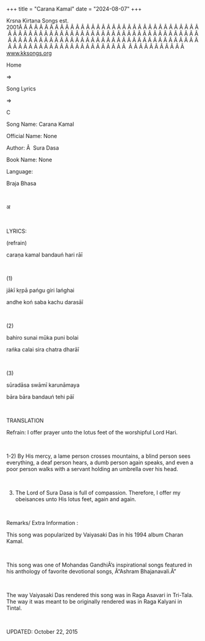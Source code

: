 +++ 
title = "Carana Kamal"
date = "2024-08-07"
+++

Krsna Kirtana Songs est. 2001Â Â Â Â Â Â Â Â Â Â Â Â Â Â Â Â Â Â Â Â Â Â Â Â Â Â Â Â Â Â Â Â Â Â Â Â Â Â Â Â Â Â Â Â Â Â Â Â Â Â Â Â Â Â Â Â Â Â Â Â Â Â Â Â Â Â Â Â Â Â Â Â Â Â Â Â Â Â Â Â Â Â Â Â Â Â Â Â Â Â Â Â Â Â Â Â Â Â Â Â Â Â Â Â Â Â Â Â Â Â Â Â Â Â Â Â Â Â Â Â Â Â Â Â Â Â Â Â Â Â Â Â  Â Â Â Â Â Â Â Â Â Â Â  
www.kksongs.org








Home
 
⇒
 
Song Lyrics
 
⇒
 
C


Song
Name: Carana Kamal


Official
Name: None


Author:
Â 
Sura Dasa


Book
Name: None


Language:

Braja Bhasa


 








अ








 


LYRICS:


(refrain)


caraṇa
kamal bandauń hari rāī


 


(1)


jākī
kṛpā pańgu giri lańghai


andhe
koń saba kachu darasāī


 


(2)


bahiro
sunai mūka puni bolai


rańka
calai sira chatra dharāī


 


(3)


sūradāsa
swāmī karunāmaya


bāra
bāra bandauń tehi pāī


 


TRANSLATION


Refrain:
I offer prayer unto the lotus feet of the worshipful Lord Hari.


 


1-2)
By His mercy, a lame person crosses mountains, a blind person sees everything,
a deaf person hears, a dumb person again speaks, and even a poor person walks
with a servant holding an umbrella over his head.


 


3) The
Lord of Sura Dasa is full of compassion. Therefore, I offer my obeisances unto
His lotus feet, again and again.


 


Remarks/ Extra Information
: 


This
song was popularized by Vaiyasaki Das in his 1994 album Charan Kamal. 


 


This
song was one of Mohandas GandhiÂ’s inspirational songs featured in his anthology
of favorite devotional songs, Â“Ashram Bhajanavali.Â” 


 


The
way Vaiyasaki Das rendered this song was in Raga Asavari in Tri-Tala. The way
it was meant to be originally rendered was in Raga Kalyani in Tintal.


 


UPDATED:
 October 22, 2015